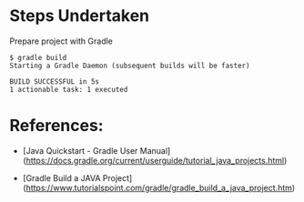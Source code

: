 # Steps Undertaken

Prepare project with Gradle

```console
$ gradle build
Starting a Gradle Daemon (subsequent builds will be faster)

BUILD SUCCESSFUL in 5s
1 actionable task: 1 executed
```

# References:
- [Java Quickstart \- Gradle User Manual]
  (https://docs.gradle.org/current/userguide/tutorial_java_projects.html)

- [Gradle Build a JAVA Project]
  (https://www.tutorialspoint.com/gradle/gradle_build_a_java_project.htm)
